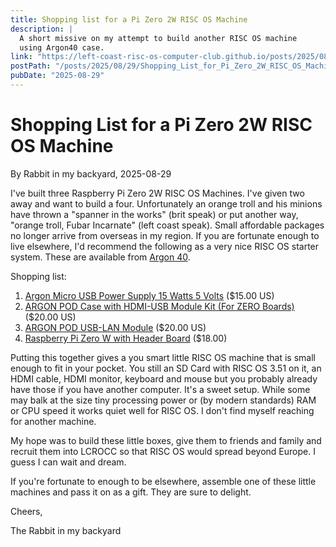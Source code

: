 ```yaml
---
title: Shopping list for a Pi Zero 2W RISC OS Machine
description: |
  A short missive on my attempt to build another RISC OS machine
  using Argon40 case.
link: "https://left-coast-risc-os-computer-club.github.io/posts/2025/08/29/Shopping_List_for_Pi_Zero_2W_RISC_OS_Machine.html"
postPath: "/posts/2025/08/29/Shopping_List_for_Pi_Zero_2W_RISC_OS_Machine.html"
pubDate: "2025-08-29"
---
```


# Shopping List for a Pi Zero 2W RISC OS Machine

By Rabbit in my backyard, 2025-08-29

I've built three Raspberry Pi Zero 2W RISC OS Machines. I've given two away and want to build a four. Unfortunately an orange troll and his minions have thrown a "spanner in the works" (brit speak) or put another way, "orange troll, Fubar Incarnate" (left coast speak). Small affordable packages no longer arrive from overseas in my region. If you are fortunate enough to live elsewhere, I'd recommend the following as a very nice RISC OS starter system. These are available from [Argon 40](https://argon40.com).

Shopping list:

1. [Argon Micro USB Power Supply 15 Watts 5 Volts](https://argon40.com/products/argon-microusb-power-supply) ($15.00 US)
2. [ARGON POD Case with HDMI-USB Module Kit (For ZERO Boards)](https://argon40.com/products/pod-case-with-hdmi-usb-module) ($20.00 US)
3. [ARGON POD USB-LAN Module](https://argon40.com/products/pod-usb-lan-module) ($20.00 US)
4. [Raspberry Pi Zero W with Header Board](https://argon40.com/products/raspberry-pi-zero-wh-board) ($18.00)

Putting this together gives a you smart little RISC OS machine that is small enough to fit in your pocket. You still an SD Card with RISC OS 3.51 on it, an HDMI cable, HDMI monitor, keyboard and mouse but you probably already have those if you have another computer. It's a sweet setup. While some may balk at the size tiny processing power or (by modern standards) RAM or CPU speed it works quiet well for RISC OS. I don't find myself reaching for another machine.

My hope was to build these little boxes, give them to friends and family and recruit them into LCROCC so that RISC OS would spread beyond Europe. I guess I can wait and dream. 

If you're fortunate to enough to be elsewhere, assemble one of these little machines and pass it on as a gift. They are sure to delight.

Cheers,

The Rabbit in my backyard
